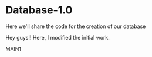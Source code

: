 # Database-1.0
Here we'll share the code for the creation of our database

Hey guys!!
Here, I modified the initial work.


MAIN1
